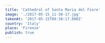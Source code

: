 ```yaml
---
title: 'Cathedral of Santa Maria del Fiore'
image: './2017-05-15_11-38-17.jpg'
takenAt: '2017-05-15T09:38:17.000Z'
country: 'Italy'
place: 'Firenze'
publish: true
---
```

